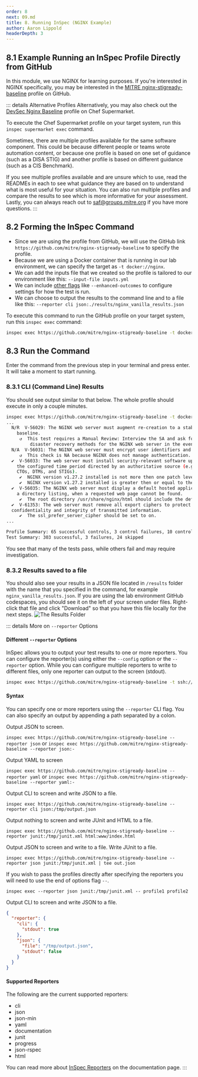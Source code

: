 ```yaml
---
order: 8
next: 09.md
title: 8. Running InSpec (NGINX Example)
author: Aaron Lippold
headerDepth: 3
---
```


## 8.1 Example Running an InSpec Profile Directly from GitHub

In this module, we use NGINX for learning purposes. If you're interested in NGINX specifically, you may be interested in the [MITRE nginx-stigready-baseline](https://github.com/mitre/nginx-stigready-baseline) profile on GitHub.

::: details Alternative Profiles
Alternatively, you may also check out the [DevSec Nginx Baseline](https://supermarket.chef.io/tools/nginx-baseline) profile on Chef Supermarket.

To execute the Chef Supermarket profile on your target system, run this `inspec supermarket exec` command.

Sometimes, there are multiple profiles available for the same software component. This could be because different people or teams wrote automation content, or because one profile is based on one set of guidance (such as a DISA STIG) and another profile is based on different guidance (such as a CIS Benchmark).

If you see multiple profiles available and are unsure which to use, read the READMEs in each to see what guidance they are based on to understand what is most useful for your situation. You can also run multiple profiles and compare the results to see which is more informative for your assessment. Lastly, you can always reach out to <saf@groups.mitre.org> if you have more questions.
:::

## 8.2 Forming the InSpec Command

- Since we are using the profile from GitHub, we will use the GitHub link `https://github.com/mitre/nginx-stigready-baseline` to specify the profile.
- Because we are using a Docker container that is running in our lab environment, we can specify the target as `-t docker://nginx`.
- We can add the inputs file that we created so the profile is tailored to our environment like this: `--input-file inputs.yml`
- We can include [other flags](https://docs.chef.io/inspec/cli/#syntax-5) like `--enhanced-outcomes` to configure settings for how the test is run.
- We can choose to output the results to the command line and to a file like this: `--reporter cli json:./results/nginx_vanilla_results.json`

To execute this command to run the GitHub profile on your target system, run this `inspec exec` command:

```sh
inspec exec https://github.com/mitre/nginx-stigready-baseline -t docker://nginx --input-file inputs.yml --enhanced-outcomes --reporter cli json:./results/nginx_vanilla_results.json
```

## 8.3 Run the Command

Enter the command from the previous step in your terminal and press enter. It will take a moment to start running.

### 8.3.1 CLI (Command Line) Results

You should see output similar to that below. The whole profile should execute in only a couple minutes.

```sh
inspec exec https://github.com/mitre/nginx-stigready-baseline -t docker://nginx --input-file inputs.yml --enhanced-outcomes --reporter cli json:./results/nginx_vanilla_results.json
...
  N/R  V-56029: The NGINX web server must augment re-creation to a stable and known
    baseline.
     ↺  This test requires a Manual Review: Interview the SA and ask for documentation on the
         disaster recovery methods for the NGINX web server in the event of the necessity for rollback.
  N/A  V-56031: The NGINX web server must encrypt user identifiers and passwords.
     ↺  This check is NA because NGINX does not manage authentication.
  ✔  V-56033: The web server must install security-relevant software updates within
    the configured time period directed by an authoritative source (e.g., IAVM,
    CTOs, DTMs, and STIGs).
     ✔  NGINX version v1.27.2 installed is not more then one patch level behind v1.27.2 is expected to cmp >= "1.27.2"
     ✔  NGINX version v1.27.2 installed is greater then or equal to the organization approved version v1.23.1 is expected to cmp >= "1.23.1"
  ✔  V-56035: The NGINX web server must display a default hosted application web page, not
    a directory listing, when a requested web page cannot be found.
     ✔  The root directory /usr/share/nginx/html should include the default index.html file.
  ✔  V-61353: The web server must remove all export ciphers to protect the
  confidentiality and integrity of transmitted information.
     ✔  The ssl_prefer_server_cipher should be set to on.
...

Profile Summary: 65 successful controls, 3 control failures, 10 controls not reviewed, 11 controls not applicable, 0 controls have error
Test Summary: 303 successful, 3 failures, 24 skipped
```

You see that many of the tests pass, while others fail and may require investigation.

### 8.3.2 Results saved to a file

You should also see your results in a JSON file located in `/results` folder with the name that you specified in the command, for example `nginx_vanilla_results.json`. If you are using the lab environment GitHub codespaces, you should see it on the left of your screen under files. Right-click that file and click "Download" so that you have this file locally for the next steps.
![The Results Folder](../../assets/img/ResultsFolder.png)

::: details More on `--reporter` Options

#### Different `--reporter` Options

InSpec allows you to output your test results to one or more reporters. You can configure the reporter(s) using either the `--config` option or the `--reporter` option. While you can configure multiple reporters to write to different files, only one reporter can output to the screen (stdout).

```sh
inspec exec https://github.com/mitre/nginx-stigready-baseline -t ssh://TARGET_USERNAME:TARGET_PASSWORD@TARGET_IP --enhanced-outcomes --reporter cli json:baseline_output.json
```

#### Syntax

You can specify one or more reporters using the `--reporter` CLI flag. You can also specify an output by appending a path separated by a colon.

Output JSON to screen.

`inspec exec https://github.com/mitre/nginx-stigready-baseline --reporter json`
or
`inspec exec https://github.com/mitre/nginx-stigready-baseline --reporter json:-`

Output YAML to screen

`inspec exec https://github.com/mitre/nginx-stigready-baseline --reporter yaml`
or
`inspec exec https://github.com/mitre/nginx-stigready-baseline --reporter yaml:-`

Output CLI to screen and write JSON to a file.

`inspec exec https://github.com/mitre/nginx-stigready-baseline --reporter cli json:/tmp/output.json`

Output nothing to screen and write JUnit and HTML to a file.

`inspec exec https://github.com/mitre/nginx-stigready-baseline --reporter junit:/tmp/junit.xml html:www/index.html`

Output JSON to screen and write to a file. Write JUnit to a file.

`inspec exec https://github.com/mitre/nginx-stigready-baseline --reporter json junit:/tmp/junit.xml | tee out.json`

If you wish to pass the profiles directly after specifying the reporters you will need to use the end of options flag `--`.

`inspec exec --reporter json junit:/tmp/junit.xml -- profile1 profile2`

Output CLI to screen and write JSON to a file.

```json
{
  "reporter": {
    "cli": {
      "stdout": true
    },
    "json": {
      "file": "/tmp/output.json",
      "stdout": false
    }
  }
}
```

#### Supported Reporters

The following are the current supported reporters:

- cli
- json
- json-min
- yaml
- documentation
- junit
- progress
- json-rspec
- html

You can read more about [InSpec Reporters](https://www.inspec.io/docs/reference/reporters/) on the documentation page.
:::
